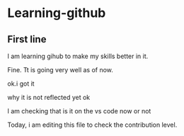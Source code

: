 # Learning-github
## First line

I am learning gihub to make my skills better in it.
<br>

Fine. Tt is going very well as of now.

ok.i got it


why it is not reflected yet 
ok

 I am checking that is it on the vs code now or not

Today, i am editing this file to check the contribution level.

